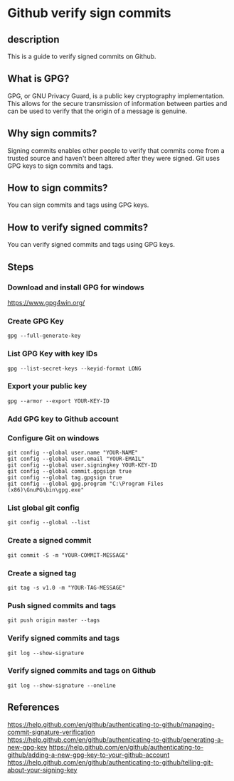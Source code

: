 # Github verify sign commits

## description
This is a guide to verify signed commits on Github.

## What is GPG?
GPG, or GNU Privacy Guard, is a public key cryptography implementation. This allows for the secure transmission of information between parties and can be used to verify that the origin of a message is genuine.

## Why sign commits?
Signing commits enables other people to verify that commits come from a trusted source and haven't been altered after they were signed. Git uses GPG keys to sign commits and tags.

## How to sign commits?
You can sign commits and tags using GPG keys.

## How to verify signed commits?
You can verify signed commits and tags using GPG keys.

## Steps

### Download and install GPG for windows 
https://www.gpg4win.org/

### Create GPG Key
```
gpg --full-generate-key
```

### List GPG Key with key IDs
```
gpg --list-secret-keys --keyid-format LONG
```

### Export your public key
```
gpg --armor --export YOUR-KEY-ID 
```

### Add GPG key to Github account

### Configure Git on windows 
```
git config --global user.name "YOUR-NAME"
git config --global user.email "YOUR-EMAIL"
git config --global user.signingkey YOUR-KEY-ID 
git config --global commit.gpgsign true
git config --global tag.gpgsign true
git config --global gpg.program "C:\Program Files (x86)\GnuPG\bin\gpg.exe"
```

### List global git config 
```
git config --global --list
```

### Create a signed commit
```
git commit -S -m "YOUR-COMMIT-MESSAGE"
```

### Create a signed tag
```
git tag -s v1.0 -m "YOUR-TAG-MESSAGE"
```

### Push signed commits and tags
```
git push origin master --tags
```

### Verify signed commits and tags
```
git log --show-signature
```

### Verify signed commits and tags on Github
```
git log --show-signature --oneline
```

## References
https://help.github.com/en/github/authenticating-to-github/managing-commit-signature-verification
https://help.github.com/en/github/authenticating-to-github/generating-a-new-gpg-key
https://help.github.com/en/github/authenticating-to-github/adding-a-new-gpg-key-to-your-github-account
https://help.github.com/en/github/authenticating-to-github/telling-git-about-your-signing-key
